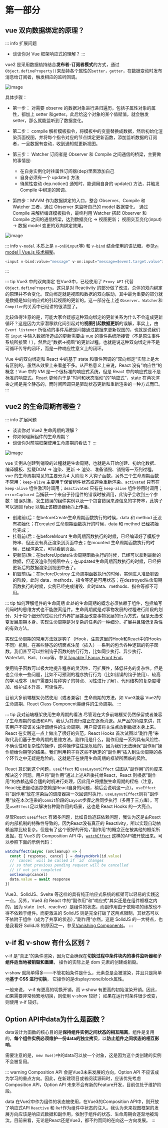 # 第一部分

## vue 双向数据绑定的原理？

::: info 扩展问题

- 谈谈你对 Vue 框架响应式的理解？
:::

vue2 是采用数据劫持结合**发布者-订阅者模式**的方式，通过`Object.defineProperty()`来劫持各个属性的`setter`，`getter`，在数据变动时发布消息给订阅者，触发相应的监听回调。

![image](https://cdn.staticaly.com/gh/jonsam-ng/image-hosting@master/2022/image.69ej7dwiihg0.webp)

具体步骤：

- 第一步： 对需要 observe 的数据对象进行递归遍历，包括子属性对象的属性，都加上 setter 和getter。此后给这个对象的某个值赋值，就会触发 setter，那么就能监听到了数据变化。

- 第二步： compile 解析模板指令，将模板中的变量替换成数据，然后初始化渲染页面视图，并将每个指令对应的节点绑定更新函数，添加监听数据的订阅者，一旦数据有变动，收到通知就更新视图。

- 第三步： Watcher 订阅者是 Observer 和 Compile 之间通信的桥梁，主要做的事情是:

  - 在自身实例化时往属性订阅器(dep)里面添加自己
  - 自身必须有一个 update() 方法
  - 待属性变动 dep.notice() 通知时，能调用自身的 update() 方法，并触发 Compile 中绑定的回调。

- 第四步：MVVM 作为数据绑定的入口，整合 Observer、Compile 和 Watcher 三者，通过 Observer 来监听自己的 model 数据变化， 通过 Compile 来解析编译模板指令，最终利用 Watcher 搭起 Observer 和 Compile 之间的通信桥梁，达到数据变化 -> 视图更新； 视图交互变化(input) -> 数据 model 变更的双向绑定效果。

![image](https://cdn.staticaly.com/gh/jonsam-ng/image-hosting@master/2022/image.68xslsonino0.webp)

::: info
`v-model` 本质上是 `v-on`(`@input`等) 和 `v-bind` 结合使用的语法糖。参见[v-model | Vue.js 技术揭秘](https://ustbhuangyi.github.io/vue-analysis/v2/extend/v-model.html)。

```js
<input v-bind:value="message" v-on:input="message=$event.target.value">
```

:::

::: tip Vue3 中的双向绑定
在Vue3中，已经使用了 `Proxy API` 代替 `Object.defineProperty`。这只是对 Reactivity 的部分做了改进，总体的双向绑定的原理并不会变化。双向绑定就是视图和数据的双向联动，其中最为重要的部分就是数据是如何响应式的引起视图的更新的。这一部分在上述 `Observer`、`Watcher`和`Compiler`的关系中已经讲的很清楚了。

比较值得注意的是，可能大家会疑惑这种双向绑定的更新关系为什么不会造成更新循环？这是因为大家潜移默化间引起对的**视图引起数据更新**的误解，事实上，由 `Event listener` 所驱动的事件系统是间接通过数据来更新视图的，也就是说我们在 `input` 中输入数据所造成的更新需要由 vue 的事件系统所接管（不是原生事件系统所接管！），然后走”数据->视图“的更新过程。也就是说这种双向绑定并不是可循环传导的闭环，而是一种响应性意义上的闭环。

Vue 中的双向绑定和 React 中的基于 state 和事件回调的”双向绑定“实际上是大有区别的，虽然从效果上来看差不多。从严格意义上来说，React 没有”响应性“的概念！Vue 中的 VM 是一个很标准的响应式系统，但是 React 中的响应式是不是标准的响应式。React 更倾向于是”时间和状态驱动“的”响应式“，state 在两次渲染之间是完全静态的，而时间回调只是驱动状态更新和重新渲染的一种方式而已。
:::

## vue2 的生命周期有哪些？

::: info 扩展问题

- 谈谈你对 Vue2 生命周期的理解？
- 你如何理解组件的生命周期？
- 谈谈你对前端框架使用生命周期的看法？
:::

![image](https://cdn.staticaly.com/gh/jonsam-ng/image-hosting@master/2022/image.2y19ojqsvhm0.webp)

vue 实例从创建到销毁的过程就是生命周期，也就是从开始创建、初始化数据、编译模板、挂载DOM -> 渲染、更新 -> 渲染、准备销毁、销毁等一系列过程。vue 的生命周期常见的主要分为4 大阶段 8 大钩子函数，另外三个生命周期函数不常用：`keep-alive` 主要用于保留组件状态或避免重新渲染。`activated` 只有在 `keep-alive` 组件激活时调用；`deactivated` 只有在 `keep-alive` 组件停用时调用；`errorCaptured` 当捕获一个来自子孙组件的错误时被调用，此钩子会收到三个参数：错误对象、发生错误的组件实例以及一个包含错误来源信息的字符串，此钩子可以返回 false 以阻止该错误继续向上传播。

- 创建前/后：在beforeCreate生命周期函数执行的时候，data 和 method 还没有初始化；在created 生命周期函数执行的时候，data 和 method 已经初始化完成；
- 挂载前/后：在beforeMount 生命周期函数执行的时候，已经编译好了模版字符串、但还没有真正渲染到页面中去；在mounted 生命周期函数执行的时候，已经渲染完，可以看到页面。
- 更新前/后：在beforeUpdate生命周期函数执行的时候，已经可以拿到最新的数据，但还没渲染到视图中去；在updated生命周期函数执行的时候，已经把更新后的数据渲染到视图中去了。
- 销毁前/后：在beforeDestroy 生命周期函数执行的时候，实例进入准备销毁的阶段，此时 data、methods、指令等还是可用状态；在destroyed生命周期函数执行的时候，实例已经完成销毁、此时data、methods、指令等都不可用。

::: tip 如何理解组件的生命周期
此处的生命周期的概念必须依赖于组件，包括编写代码时的思维方式也不能脱离组件。生命周期就是对事物发展的过程进行阶段的划分，对于每个细分的过程允许外界扩展甚至改变事物发展的行为方式，但是无法改变发展周期本身。实现生命周期是对复杂的任务的一种细分、扩展并且降低复杂性的有效方法。

实现生命周期的常用方法就是钩子（Hook，注意这里的Hook和React中的Hooks不同）机制。在某些静态的切面点注册（插入）一系列的包含各种逻辑的钩子函数。我们甚至可以控制钩子函数的执行行为，比如同步执行、异步执行、Waterfall、Bail、Loop等，参见[Tapable | Fancy Front End](https://source.jonsam.site/webpack/tapable/api/#%E6%A6%82%E5%BF%B5)。

使用钩子函数可以极大地提升程序的灵活性、可扩展性，降低任务的复杂性。但是也会带来一些问题，比如不可预测的程序执行行为（比如错误的钩子使用）、较高的学习成本（用户需要对每种钩子的特点、习性进行了解）、代码结构的复杂度增加、维护成本升高、可读性差。

目前大多前端框架仍然使用（或者兼容）生命周期的方法，如 Vue3兼容 Vue2的生命周期、React Class Component类组件的生命周期。
:::

::: tip 我对前端框架使用生命周期的看法
尽管现在大多前端框架仍然保留或者兼容了生命周期的语法和API，我认为其流行度正在逐渐消退。从产品的角度来讲，其实用户不应该关注所谓组件的生命周期，用户应该将关注点放到数据本身上来。React 在实践这一点上做出了很好的典范，React Hooks 首次试图以”副作用“来取代我们基于生命周期的思维方法。副作用是什么，副作用是一系列具有风险性、不确认性和复杂性的操作，这种操作往往是危险的，因为我们无法确保”副作用“操作能给你期望的结果。我们利用钩子将这些不确定的”副作用“插入到生命周期的各个环节之中无疑是危险的。这就是正在使用生命周期的框架所面临的风险。

React 意识到这个问题，`useEffect` 和 `useLayoutEffect` 试图从”副作用“的角度来解决这个问题。用户将”副作用“通过上述API委托给React，React 则根据”副作用“的依赖选择合适的时机进行处理，因此用户将摆脱生命周期的桎梏（注意，React无法自动追踪依赖是React自身的问题，稍后会说明这一点）。`useEffect`将”副作用“放在渲染后的调度器第一次回调时执行，`useLayoutEffect`则将”副作用“放在本次渲染的`Commit`阶段的`Layout`步骤之后同步执行（多用于三方库）。可见`useEffect`足以解决各种副作用的场景，这也是 React Hooks 的一大亮点。

尽管React `useEffect` 有诸多问题，比如自动追踪依赖问题，我认为这是由React的内部机制的特殊性导致的，因为React没有真正的 Reactivity，所以实现自动依赖追踪比较复杂。但是有了这个很好的开始，”副作用“的概念正在被其他的框架所发掘，在 Vue3 的 Composition API 中，[`watchEffect`](https://vuejs.org/api/reactivity-core.html#watcheffect) 这样的API被开放出来。可以参照下面的示例代码：

```js
watchEffect(async (onCleanup) => {
  const { response, cancel } = doAsyncWork(id.value)
  // `cancel` will be called if `id` changes
  // so that previous pending request will be cancelled
  // if not yet completed
  onCleanup(cancel)
  data.value = await response
})
```

Vue3、SolidJS、Svelte 等这样的具有纯正响应式系统的框架可以轻易的实践这一点。另外，Vue3 和 React 中的”副作用“和”响应式“其实还是在组件框框之内的，因为 state（ref、reactive）是组件的状态，而副作用由于依赖项的缘故也不得不依赖于组件。而更激进的 SolidJS 则是完全打破了这两点限制，其状态可以不依附于组件（成为了共享的状态），”副作用“亦然。这是 SolidJS 的一大特点，也是我看好 SolidJS 的原因之一，参见[Vanishing Components](https://www.solidjs.com/guides/getting-started#2-vanishing-components)。
:::

## v-if 和 v-show 有什么区别？

v-if 是“真正”的条件渲染，因为它会确保在**切换过程中条件块内的事件监听器和子组件适当地被销毁和重建**， 操作的实际上是 dom 元素的创建或销毁。

v-show 就简单得多——不管初始条件是什么，元素总是会被渲染，并且只是简单地**基于 CSS 进行切换**， 它操作的是display:none/block属性。

一般来说， v-if 有更高的切换开销，而 v-show 有更高的初始渲染开销。因此，如果需要非常频繁地切换，则使用 v-show 较好； 如果在运行时条件很少改变，则使用 v-if 较好。

## Option API中data为什么是函数？

data设计为函数的核心目的是**保持组件实例之间状态的相互隔离**。组件是复用的，**每个组件实例必须维护一份data的独立拷贝**，以**防止组件之间状态的相互影响**。

需要注意的是，`new Vue()`中的data可以放一个对象，这是因为这个类创建的实例不会被复用。

::: warning
Composition API 会是Vue3未来发展的方向，Option API 不应该成为学习的重点方向。因此，在新建项目或者阅读源码时，应该优先考虑Composition API，Option API 未来不会有新的Feature开发，目前仅处于维护阶段。

data 在Vue2中作为组件的状态被使用，在Vue3的Composition API中，则开放了响应式API `Reactive` 和 `Ref`作为组件中状态的注入。我认为未来视图框架的发展方向应该是响应式数据和副作用，依附于组件的状态、生命周期会逐渐地被淘汰。目前来看，无论是React还是Vue3，都不约而同的在向这一方向发展。
:::
